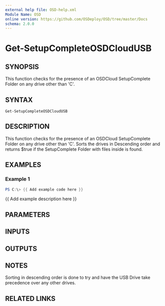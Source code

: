 ```yaml
---
external help file: OSD-help.xml
Module Name: OSD
online version: https://github.com/OSDeploy/OSD/tree/master/Docs
schema: 2.0.0
---
```


# Get-SetupCompleteOSDCloudUSB

## SYNOPSIS
This function checks for the presence of an OSDCloud SetupComplete Folder on any drive other than 'C'.

## SYNTAX

```
Get-SetupCompleteOSDCloudUSB
```

## DESCRIPTION
This function checks for the presence of an OSDCloud SetupComplete Folder on any drive other than 'C'.
Sorts the drives in Descending order and returns $true if the SetupComplete Folder with files inside is found.

## EXAMPLES

### Example 1
```powershell
PS C:\> {{ Add example code here }}
```

{{ Add example description here }}

## PARAMETERS

## INPUTS

## OUTPUTS

## NOTES
Sorting in descending order is done to try and have the USB Drive take precedence over any other drives.

## RELATED LINKS
